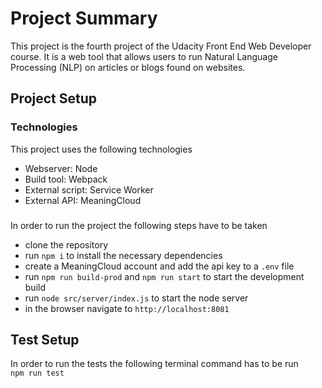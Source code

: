 # Project Summary
This project is the fourth project of the Udacity Front End Web Developer course. It is a web tool that allows users to run Natural Language Processing (NLP) on articles or blogs found on websites. 

## Project Setup
### Technologies
This project uses the following technologies
- Webserver: Node
- Build tool: Webpack
- External script: Service Worker
- External API: MeaningCloud

### 
In order to run the project the following steps have to be taken
- clone the repository
- run `npm i` to install the necessary dependencies
- create a MeaningCloud account and add the api key to a `.env` file 
- run `npm run build-prod` and `npm run start` to start the development build
- run `node src/server/index.js` to start the node server
- in the browser navigate to `http://localhost:8081`

## Test Setup
In order to run the tests the following terminal command has to be run\
`npm run test`
